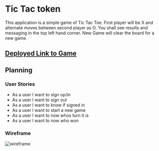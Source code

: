 # Tic Tac token

This application is a simple game of Tic Tac Toe. First player will be X and
alternate moves between second player as O. You shall see results and messaging
in the top left hand corner. New Game will clear the board for a new game.

## [Deployed Link to Game](https://ryansalandy.github.io/tic-tac-toe-client/)

## Planning

### User Stories

- As a user I want to sign up/in
- As a user I want to sign out
- As a user I want to know if signed in
- As a user I want to start a new game
- As a user I want to now whos turn it is
- As a user I want to now who won

### Wireframe

![wireframe](https://ryansalandy.github.io/tic-tac-toe-client/img/IMG_0830.JPG)
